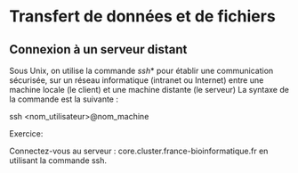 # Transfert de données et de fichiers

## Connexion à un serveur distant

Sous Unix, on utilise la commande *ssh** pour établir une communication sécurisée, 
sur un réseau informatique (intranet ou Internet) entre une machine locale (le client) et une machine distante (le serveur)
La syntaxe de la commande est la suivante :

ssh <nom_utilisateur>@nom_machine

Exercice:

Connectez-vous au serveur : core.cluster.france-bioinformatique.fr en utilisant la commande ssh.

